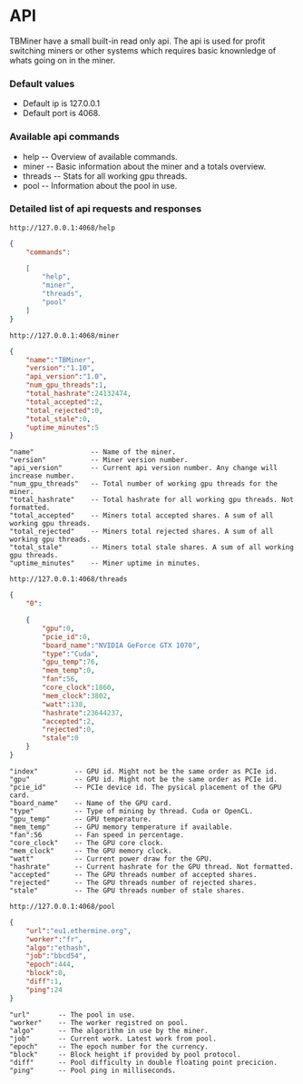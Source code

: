 
# API
TBMiner have a small built-in read only api.
The api is used for profit switching miners or other systems
which requires basic knownledge of whats going on in the miner.

### Default values
- Default ip is 127.0.0.1
- Default port is 4068.

### Available api commands
- help -- Overview of available commands.
- miner -- Basic information about the miner and a totals overview.
- threads -- Stats for all working gpu threads.
- pool -- Information about the pool in use.

### Detailed list of api requests and responses
```plain
http://127.0.0.1:4068/help
```
```json
{
    "commands":

    [
        "help",
        "miner",
        "threads",
        "pool"
    ]
}
```
```plain
http://127.0.0.1:4068/miner
```
```json
{
    "name":"TBMiner",
    "version":"1.10",
    "api_version":"1.0",
    "num_gpu_threads":1,
    "total_hashrate":24132474,
    "total_accepted":2,
    "total_rejected":0,
    "total_stale":0,
    "uptime_minutes":5
}
```
```plain
"name"              -- Name of the miner.
"version"           -- Miner version number.
"api_version"       -- Current api version number. Any change will increase number.
"num_gpu_threads"   -- Total number of working gpu threads for the miner.
"total_hashrate"    -- Total hashrate for all working gpu threads. Not formatted.
"total_accepted"    -- Miners total accepted shares. A sum of all working gpu threads.
"total_rejected"    -- Miners total rejected shares. A sum of all working gpu threads.
"total_stale"       -- Miners total stale shares. A sum of all working gpu threads.
"uptime_minutes"    -- Miner uptime in minutes.
```
```plain
http://127.0.0.1:4068/threads
```
```json
{
    "0":

    {
        "gpu":0,
        "pcie_id":0,
        "board_name":"NVIDIA GeForce GTX 1070",
        "type":"Cuda",
        "gpu_temp":76,
        "mem_temp":0,
        "fan":56,
        "core_clock":1860,
        "mem_clock":3802,
        "watt":138,
        "hashrate":23644237,
        "accepted":2,
        "rejected":0,
        "stale":0
    }
}
```
```plain
"index"         -- GPU id. Might not be the same order as PCIe id.
"gpu"           -- GPU id. Might not be the same order as PCIe id.
"pcie_id"       -- PCIe device id. The pysical placement of the GPU card.
"board_name"    -- Name of the GPU card.
"type"          -- Type of mining by thread. Cuda or OpenCL.
"gpu_temp"      -- GPU temperature.
"mem_temp"      -- GPU memory temperature if available.
"fan":56        -- Fan speed in percentage.
"core_clock"    -- The GPU core clock.
"mem_clock"     -- The GPU memory clock.
"watt"          -- Current power draw for the GPU.
"hashrate"      -- Current hashrate for the GPU thread. Not formatted.
"accepted"      -- The GPU threads number of accepted shares.
"rejected"      -- The GPU threads number of rejected shares.
"stale"         -- The GPU threads number of stale shares.
```
```plain
http://127.0.0.1:4068/pool
```
```json
{
    "url":"eu1.ethermine.org",
    "worker":"fr",
    "algo":"ethash",
    "job":"bbcd54",
    "epoch":444,
    "block":0,
    "diff":1,
    "ping":24
}
```
```plain
"url"       -- The pool in use.
"worker"    -- The worker registred on pool.
"algo"      -- The algorithm in use by the miner.
"job"       -- Current work. Latest work from pool.
"epoch"     -- The epoch number for the currency.
"block"     -- Block height if provided by pool protocol.
"diff"      -- Pool difficulty in double floating point precicion.
"ping"      -- Pool ping in milliseconds.
```
